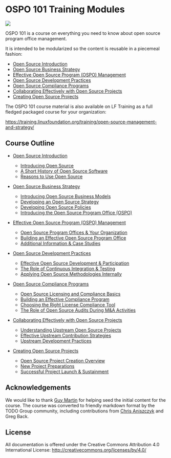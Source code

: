 # OSPO 101 Training Modules

<img src="ospo101.svg">

OSPO 101 is a course on everything you need to know about open source program office management.

It is intended to be modularized so the content is reusable in a piecemeal fashion:

* [Open Source Introduction](module1/README.md)
* [Open Source Business Strategy](module2/README.md)
* [Effective Open Source Program (OSPO) Management](module3/README.md)
* [Open Source Development Practices](module4/README.md)
* [Open Source Compliance Programs](module5/README.md)
* [Collaborating Effectively with Open Source Projects](module6/README.md)
* [Creating Open Source Projects](module7/README.md)

The OSPO 101 course material is also available on LF Training as a full fledged packaged course for your organization:

https://training.linuxfoundation.org/training/open-source-management-and-strategy/

## Course Outline

* [Open Source Introduction](module1/README.md)
  * [Introducing Open Source](module1/README.md#section-introducing-open-source)
  * [A Short History of Open Source Software](module1/README.md#section-a-short-history-of-open-source-software)
  * [Reasons to Use Open Source](module1/README.md#section-reasons-to-use-open-source)

* [Open Source Business Strategy](module2/README.md)
  * [Introducing Open Source Business Models](module2/README.md#section-introducing-open-source-business-models)
  * [Developing an Open Source Strategy](module2/README.md#section-developing-an-open-source-strategy)
  * [Developing Open Source Policies](module2/README.md#section-developing-open-source-policies)
  * [Introducing the Open Source Program Office (OSPO)](module2/README.md#section-introducing-the-open-source-program-office)

* [Effective Open Source Program (OSPO) Management](module3/README.md)
  * [Open Source Program Offices & Your Organization](module3/README.md#open-source-program-offices-ospo-and-your-organization)
  * [Building an Effective Open Source Program Office](module3/README.md#building-an-effective-open-source-program-office)
  * [Additional Information & Case Studies](module3/README.md#additional-resources)

* [Open Source Development Practices](module4/README.md)
  * [Effective Open Source Development & Participation](module4/README.md#effective-open-source-development--participation)
  * [The Role of Continuous Integration & Testing](module4/README.md#the-role-of-continuous-integration--testing)
  * [Applying Open Source Methodologies Internally](module4/README.md#applying-open-source-methodologies-internally)

* [Open Source Compliance Programs](module5/README.md)
  * [Open Source Licensing and Compliance Basics](module5/README.md#open-source-licensing-and-compliance-basics)
  * [Building an Effective Compliance Program](module5/README.md#section-building-an-effective-compliance-program)
  * [Choosing the Right License Compliance Tool](module5/README.md#section-choosing-the-right-license-compliance-tool)
  * [The Role of Open Source Audits During M&A Activities](module5/README.md#section-the-role-of-open-source-audits-during-ma-activities)

* [Collaborating Effectively with Open Source Projects](module6/README.md)
  * [Understanding Upstream Open Source Projects](module6/README.md#understanding-upstream-open-source-projects)
  * [Effective Upstream Contribution Strategies](module6/README.md#section-effective-upstream-contribution-strategies)
  * [Upstream Development Practices](module6/README.md#section-upstream-development-practices)

* [Creating Open Source Projects](module7/README.md)
  * [Open Source Project Creation Overview](module7/README.md#open-source-project-creation-overview)
  * [New Project Preparations](module7/README.md#section-new-project-preparations)
  * [Successful Project Launch & Sustainment](module7/README.md##section-successful-project-launch-and-sustainment)

## Acknowledgements

We would like to thank [Guy Martin](https://twitter.com/guyma) for helping seed the initial content for the course. The course was converted to friendly markdown format by the TODO Group community, including contributions from [Chris Aniszczyk](https://twitter.com/cra) and Greg Back.

## License

All documentation is offered under the Creative Commons Attribution 4.0 International License: http://creativecommons.org/licenses/by/4.0/

